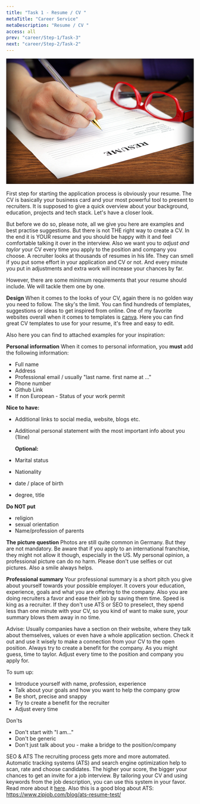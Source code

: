 ```yaml
---
title: "Task 1 - Resume / CV "
metaTitle: "Career Service"
metaDescription: "Resume / CV "
access: all
prev: "career/Step-1/Task-3"
next: "career/Step-2/Task-2"
---
```


![Resume](./Write-your-resume.jpg)

First step for starting the application process is obviously your resume.
The CV is basically your business card and your most powerful tool to present to recruiters. It is supposed to give a quick overview about your background, education, projects and tech stack. Let's have a closer look.

But before we do so, please note, all we give you here are examples and best practise suggestions. But there is not THE right way to create a CV. In the end it is YOUR resume and you should be happy with it and feel comfortable talking it over in the interview.
Also we want you to _adjust and taylor_ your CV every time you apply to the position and company you choose. A recruiter looks at thousands of resumes in his life. They can smell if you put some effort in your application and CV or not. And every minute you put in adjustments and extra work will increase your chances by far.

However, there are some minimum requirements that your resume should include.
We will tackle them one by one.

**Design**
When it comes to the looks of your CV, again there is no golden way you need to follow.
The sky's the limit. You can find hundreds of templates, suggestions or ideas to get inspired from online. One of my favorite websites overall when it comes to templates is [canva](https://www.canva.com/). Here you can find great CV templates to use for your resume, it's free and easy to edit.

Also here you can find to attached examples for your inspiration:

<!-- ![CV example 1](./CVexample1.pdf)

![CV ex 2](./CVexample2.pdf) -->

**Personal information**
When it comes to personal information, you **must** add the following information:

- Full name
- Address
- Professional email / usually "last name. first name at ..."
- Phone number
- Github Link
- If non European - Status of your work permit

**Nice to have:**

- Additional links to social media, website, blogs etc.
- Additional personal statement with the most important info about you (1line)

  **Optional:**

- Marital status
- Nationality
- date / place of birth
- degree, title

**Do NOT put**

- religion
- sexual orientation
- Name/profession of parents

**The picture question**
Photos are still quite common in Germany. But they are not mandatory. Be aware that if you apply to an international franchise, they might not allow it though, especially in the US.
My personal opinion, a professional picture can do no harm. Please don't use selfies or cut pictures. Also a smile always helps.

**Professional summary**
Your professional summary is a short pitch you give about yourself towards your possible employer. It covers your education, experience, goals and what you are offering to the company. Also you are doing recruiters a favor and ease their job by saving them time. Speed is king as a recruiter. If they don't use ATS or SEO to preselect, they spend less than one minute with your CV, so you kind of want to make sure, your summary blows them away in no time.

Advise: Usually companies have a section on their website, where they talk about themselves, values or even have a whole application section. Check it out and use it wisely to make a connection from your CV to the open position. Always try to create a benefit for the company. As you might guess, time to taylor. Adjust every time to the position and company you apply for.

To sum up:

- Introduce yourself with name, profession, experience
- Talk about your goals and how you want to help the company grow
- Be short, precise and snappy
- Try to create a benefit for the recruiter
- Adjust every time

Don'ts

- Don't start with "I am..."
- Don't be generic
- Don't just talk about you - make a bridge to the position/company

SEO & ATS
The recruiting process gets more and more automated. Automatic tracking systems (ATS) and search engine optimization help to scan, rate and choose candidates. The higher your score, the bigger your chances to get an invite for a job interview.
By tailoring your CV and using keywords from the job description, you can use this system in your favor. Read more about it [here](https://zety.com/uk/blog/cv-summary).
Also this is a good blog about ATS: https://www.zipjob.com/blog/ats-resume-test/

